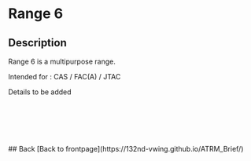 # Range 6

## Description
Range 6 is a multipurpose range.

Intended for : CAS / FAC(A) / JTAC

Details to be added



<br>
<br>
<br>
<br>
<br>
## Back
[Back to frontpage](https://132nd-vwing.github.io/ATRM_Brief/)